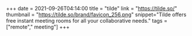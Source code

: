 +++
date = 2021-09-26T04:14:00
title = "tilde"
link = "https://tilde.so/"
thumbnail = "https://tilde.so/brand/favicon_256.png"
snippet="Tilde offers free instant meeting rooms for all your collaborative needs."
tags = ["remote"," meeting"]
+++
